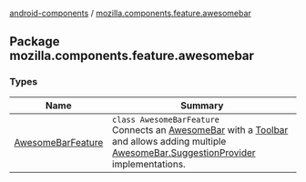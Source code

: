 [android-components](../index.md) / [mozilla.components.feature.awesomebar](./index.md)

## Package mozilla.components.feature.awesomebar

### Types

| Name | Summary |
|---|---|
| [AwesomeBarFeature](-awesome-bar-feature/index.md) | `class AwesomeBarFeature`<br>Connects an [AwesomeBar](../mozilla.components.concept.awesomebar/-awesome-bar/index.md) with a [Toolbar](../mozilla.components.concept.toolbar/-toolbar/index.md) and allows adding multiple [AwesomeBar.SuggestionProvider](../mozilla.components.concept.awesomebar/-awesome-bar/-suggestion-provider/index.md) implementations. |
